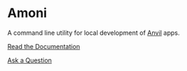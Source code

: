 # Amoni
A command line utility for local development of [Anvil](https://anvil.works) apps.

[Read the Documentation](https://amoni.readthedocs.io/en/latest/)

[Ask a Question](https://github.com/anvilistas/amoni/discussions)
